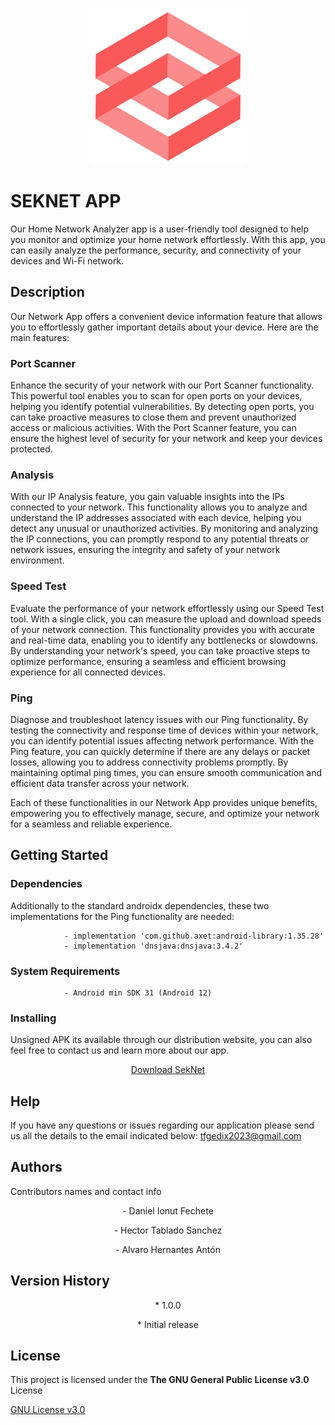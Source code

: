 
<p align="center">
  <img src="https://github.com/SekNetApp/SekNet/blob/main/images/seknet_logo.png" alt="Logo">
</p>

# SEKNET APP

Our Home Network Analyzer app is a user-friendly tool designed to help you monitor and optimize your home network effortlessly. With this app, you can easily analyze the performance, security, and connectivity of your devices and Wi-Fi network. 

## Description

Our Network App offers a convenient device information feature that allows you to effortlessly gather important details about your device. Here are the main features:

### Port Scanner 

Enhance the security of your network with our Port Scanner functionality. This powerful tool enables you to scan for open ports on your devices, helping you identify potential vulnerabilities. By detecting open ports, you can take proactive measures to close them and prevent unauthorized access or malicious activities. With the Port Scanner feature, you can ensure the highest level of security for your network and keep your devices protected.

### Analysis 

With our IP Analysis feature, you gain valuable insights into the IPs connected to your network. This functionality allows you to analyze and understand the IP addresses associated with each device, helping you detect any unusual or unauthorized activities. By monitoring and analyzing the IP connections, you can promptly respond to any potential threats or network issues, ensuring the integrity and safety of your network environment.

### Speed Test

Evaluate the performance of your network effortlessly using our Speed Test tool. With a single click, you can measure the upload and download speeds of your network connection. This functionality provides you with accurate and real-time data, enabling you to identify any bottlenecks or slowdowns. By understanding your network's speed, you can take proactive steps to optimize performance, ensuring a seamless and efficient browsing experience for all connected devices.

### Ping 

Diagnose and troubleshoot latency issues with our Ping functionality. By testing the connectivity and response time of devices within your network, you can identify potential issues affecting network performance. With the Ping feature, you can quickly determine if there are any delays or packet losses, allowing you to address connectivity problems promptly. By maintaining optimal ping times, you can ensure smooth communication and efficient data transfer across your network.

Each of these functionalities in our Network App provides unique benefits, empowering you to effectively manage, secure, and optimize your network for a seamless and reliable experience.

## Getting Started

### Dependencies

Additionally to the standard androidx dependencies, these two implementations for the Ping functionality are needed:

				- implementation 'com.github.axet:android-library:1.35.28'
				- implementation 'dnsjava:dnsjava:3.4.2'

### System Requirements

				- Android min SDK 31 (Android 12)
					 
### Installing

Unsigned APK its available through our distribution website, you can also feel free to contact us and
learn more about our app.

<p align="center">
  <a href="https://seknetapp.github.io/SekNet/">Download SekNet</a>
</p>

## Help

If you have any questions or issues regarding our application please send us all the details to 
the email indicated below:
														tfgedix2023@gmail.com

## Authors

Contributors names and contact info

<p align="center">- Daniel Ionut Fechete</p>
<p align="center">- Hector Tablado Sanchez</p>
<p align="center">- Alvaro Hernantes Antón</p>

## Version History

<p align="center">* 1.0.0</p>
<p align="center">* Initial release</p>														

## License

This project is licensed under the **The GNU General Public License v3.0** License

[GNU License v3.0](https://www.google.com/url?sa=t&rct=j&q=&esrc=s&source=web&cd=&cad=rja&uact=8&ved=2ahUKEwjU9MCIuaX_AhVMUaQEHUvMDlMQFnoECAsQAQ&url=https://www.gnu.org/copyleft/gpl.html&usg=AOvVaw3phaClUGvxw49ZuaxJJHvA)
